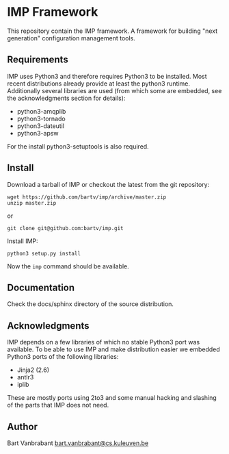 # IMP Framework

This repository contain the IMP framework. A framework for building
"next generation" configuration management tools.

## Requirements

IMP uses Python3 and therefore requires Python3 to be installed. Most recent 
distributions already provide at least the python3 runtime. Additionally 
several libraries are used (from which some are embedded, see the 
acknowledgments section for details):
    
*   python3-amqplib
*   python3-tornado
*   python3-dateutil
*   python3-apsw

For the install python3-setuptools is also required.

## Install

Download a tarball of IMP or checkout the latest from the git repository:

    wget https://github.com/bartv/imp/archive/master.zip
    unzip master.zip
    
or

    git clone git@github.com:bartv/imp.git
  
Install IMP:

    python3 setup.py install
    
Now the ``imp`` command should be available. 

## Documentation

Check the docs/sphinx directory of the source distribution.
    
## Acknowledgments

IMP depends on a few libraries of which no stable Python3 port was available.
To be able to use IMP and make distribution easier we embedded Python3 ports
of the following libraries:

*   Jinja2 (2.6)
*   antlr3
*   iplib
    
These are mostly ports using 2to3 and some manual hacking and slashing of the 
parts that IMP does not need.

## Author

Bart Vanbrabant <bart.vanbrabant@cs.kuleuven.be>
